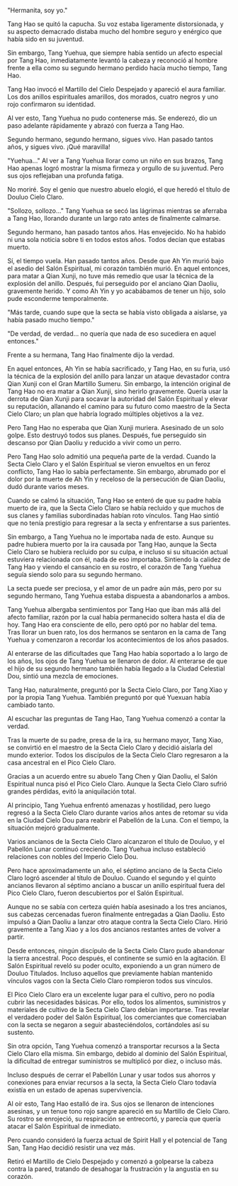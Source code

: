 
"Hermanita, soy yo."

Tang Hao se quitó la capucha. Su voz estaba ligeramente distorsionada, y su aspecto demacrado distaba mucho del hombre seguro y enérgico que había sido en su juventud.

Sin embargo, Tang Yuehua, que siempre había sentido un afecto especial por Tang Hao, inmediatamente levantó la cabeza y reconoció al hombre frente a ella como su segundo hermano perdido hacía mucho tiempo, Tang Hao.

Tang Hao invocó el Martillo del Cielo Despejado y apareció el aura familiar. Los dos anillos espirituales amarillos, dos morados, cuatro negros y uno rojo confirmaron su identidad.

Al ver esto, Tang Yuehua no pudo contenerse más. Se enderezó, dio un paso adelante rápidamente y abrazó con fuerza a Tang Hao.

Segundo hermano, segundo hermano, sigues vivo. Han pasado tantos años, y sigues vivo. ¡Qué maravilla!

"Yuehua..." Al ver a Tang Yuehua llorar como un niño en sus brazos, Tang Hao apenas logró mostrar la misma firmeza y orgullo de su juventud. Pero sus ojos reflejaban una profunda fatiga.

No moriré. Soy el genio que nuestro abuelo elogió, el que heredó el título de Douluo Cielo Claro.

"Sollozo, sollozo..." Tang Yuehua se secó las lágrimas mientras se aferraba a Tang Hao, llorando durante un largo rato antes de finalmente calmarse.

Segundo hermano, han pasado tantos años. Has envejecido. No ha habido ni una sola noticia sobre ti en todos estos años. Todos decían que estabas muerto.

Sí, el tiempo vuela. Han pasado tantos años. Desde que Ah Yin murió bajo el asedio del Salón Espiritual, mi corazón también murió. En aquel entonces, para matar a Qian Xunji, no tuve más remedio que usar la técnica de la explosión del anillo. Después, fui perseguido por el anciano Qian Daoliu, gravemente herido. Y como Ah Yin y yo acabábamos de tener un hijo, solo pude esconderme temporalmente.

"Más tarde, cuando supe que la secta se había visto obligada a aislarse, ya había pasado mucho tiempo."

"De verdad, de verdad... no quería que nada de eso sucediera en aquel entonces."

Frente a su hermana, Tang Hao finalmente dijo la verdad.

En aquel entonces, Ah Yin se había sacrificado, y Tang Hao, en su furia, usó la técnica de la explosión del anillo para lanzar un ataque devastador contra Qian Xunji con el Gran Martillo Sumeru. Sin embargo, la intención original de Tang Hao no era matar a Qian Xunji, sino herirlo gravemente. Quería usar la derrota de Qian Xunji para socavar la autoridad del Salón Espiritual y elevar su reputación, allanando el camino para su futuro como maestro de la Secta Cielo Claro; un plan que habría logrado múltiples objetivos a la vez.

Pero Tang Hao no esperaba que Qian Xunji muriera. Asesinado de un solo golpe. Esto destruyó todos sus planes. Después, fue perseguido sin descanso por Qian Daoliu y reducido a vivir como un perro.

Pero Tang Hao solo admitió una pequeña parte de la verdad. Cuando la Secta Cielo Claro y el Salón Espiritual se vieron envueltos en un feroz conflicto, Tang Hao lo sabía perfectamente. Sin embargo, abrumado por el dolor por la muerte de Ah Yin y receloso de la persecución de Qian Daoliu, dudó durante varios meses.

Cuando se calmó la situación, Tang Hao se enteró de que su padre había muerto de ira, que la Secta Cielo Claro se había recluido y que muchos de sus clanes y familias subordinadas habían roto vínculos. Tang Hao sintió que no tenía prestigio para regresar a la secta y enfrentarse a sus parientes.

Sin embargo, a Tang Yuehua no le importaba nada de esto. Aunque su padre hubiera muerto por la ira causada por Tang Hao, aunque la Secta Cielo Claro se hubiera recluido por su culpa, e incluso si su situación actual estuviera relacionada con él, nada de eso importaba. Sintiendo la calidez de Tang Hao y viendo el cansancio en su rostro, el corazón de Tang Yuehua seguía siendo solo para su segundo hermano.

La secta puede ser preciosa, y el amor de un padre aún más, pero por su segundo hermano, Tang Yuehua estaba dispuesta a abandonarlos a ambos.

Tang Yuehua albergaba sentimientos por Tang Hao que iban más allá del afecto familiar, razón por la cual había permanecido soltera hasta el día de hoy. Tang Hao era consciente de ello, pero optó por no hablar del tema. Tras llorar un buen rato, los dos hermanos se sentaron en la cama de Tang Yuehua y comenzaron a recordar los acontecimientos de los años pasados.

Al enterarse de las dificultades que Tang Hao había soportado a lo largo de los años, los ojos de Tang Yuehua se llenaron de dolor. Al enterarse de que el hijo de su segundo hermano también había llegado a la Ciudad Celestial Dou, sintió una mezcla de emociones.

Tang Hao, naturalmente, preguntó por la Secta Cielo Claro, por Tang Xiao y por la propia Tang Yuehua. También preguntó por qué Yuexuan había cambiado tanto.

Al escuchar las preguntas de Tang Hao, Tang Yuehua comenzó a contar la verdad.

Tras la muerte de su padre, presa de la ira, su hermano mayor, Tang Xiao, se convirtió en el maestro de la Secta Cielo Claro y decidió aislarla del mundo exterior. Todos los discípulos de la Secta Cielo Claro regresaron a la casa ancestral en el Pico Cielo Claro.

Gracias a un acuerdo entre su abuelo Tang Chen y Qian Daoliu, el Salón Espiritual nunca pisó el Pico Cielo Claro. Aunque la Secta Cielo Claro sufrió grandes pérdidas, evitó la aniquilación total.

Al principio, Tang Yuehua enfrentó amenazas y hostilidad, pero luego regresó a la Secta Cielo Claro durante varios años antes de retomar su vida en la Ciudad Cielo Dou para reabrir el Pabellón de la Luna. Con el tiempo, la situación mejoró gradualmente.

Varios ancianos de la Secta Cielo Claro alcanzaron el título de Douluo, y el Pabellón Lunar continuó creciendo. Tang Yuehua incluso estableció relaciones con nobles del Imperio Cielo Dou.

Pero hace aproximadamente un año, el séptimo anciano de la Secta Cielo Claro logró ascender al título de Douluo. Cuando el segundo y el quinto ancianos llevaron al séptimo anciano a buscar un anillo espiritual fuera del Pico Cielo Claro, fueron descubiertos por el Salón Espiritual.

Aunque no se sabía con certeza quién había asesinado a los tres ancianos, sus cabezas cercenadas fueron finalmente entregadas a Qian Daoliu. Esto impulsó a Qian Daoliu a lanzar otro ataque contra la Secta Cielo Claro. Hirió gravemente a Tang Xiao y a los dos ancianos restantes antes de volver a partir.

Desde entonces, ningún discípulo de la Secta Cielo Claro pudo abandonar la tierra ancestral. Poco después, el continente se sumió en la agitación. El Salón Espiritual reveló su poder oculto, exponiendo a un gran número de Douluo Titulados. Incluso aquellos que previamente habían mantenido vínculos vagos con la Secta Cielo Claro rompieron todos sus vínculos.

El Pico Cielo Claro era un excelente lugar para el cultivo, pero no podía cubrir las necesidades básicas. Por ello, todos los alimentos, suministros y materiales de cultivo de la Secta Cielo Claro debían importarse. Tras revelar el verdadero poder del Salón Espiritual, los comerciantes que comerciaban con la secta se negaron a seguir abasteciéndolos, cortándoles así su sustento.

Sin otra opción, Tang Yuehua comenzó a transportar recursos a la Secta Cielo Claro ella misma. Sin embargo, debido al dominio del Salón Espiritual, la dificultad de entregar suministros se multiplicó por diez, o incluso más.

Incluso después de cerrar el Pabellón Lunar y usar todos sus ahorros y conexiones para enviar recursos a la secta, la Secta Cielo Claro todavía existía en un estado de apenas supervivencia.

Al oír esto, Tang Hao estalló de ira. Sus ojos se llenaron de intenciones asesinas, y un tenue tono rojo sangre apareció en su Martillo de Cielo Claro. Su rostro se enrojeció, su respiración se entrecortó, y parecía que quería atacar el Salón Espiritual de inmediato.

Pero cuando consideró la fuerza actual de Spirit Hall y el potencial de Tang San, Tang Hao decidió resistir una vez más.

Retiró el Martillo de Cielo Despejado y comenzó a golpearse la cabeza contra la pared, tratando de desahogar la frustración y la angustia en su corazón.